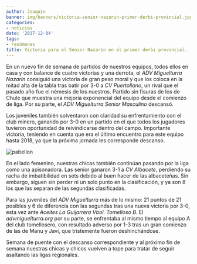 ```yaml
---
author: Joaquín
banner: img/banners/victoria-senior-nazarin-primer-derbi-provincial.jpg
categories:
- noticias
date: '2017-12-04'
tags:
- resúmenes
title: Victoria para el Senior Nazarín en el primer derbi provincial.
---
```


En un nuevo fin de semana de partidos de nuestros equipos, todos ellos
en casa y con balance de cuatro victorias y una derrota, el _ADV
Miguelturra Nazarín_ consiguió una victoria de gran peso moral y que
los coloca en la mitad alta de la tabla tras batir por 3-0 a _CV
Puertollano_, un rival que el pasado año fue el némesis de los
nuestros. Partido sin fisuras de los de Chule que muestra una mejoría
exponencial del equipo desde el comienzo de liga. Por su parte, el
_ADV Miguelturra Senior Masculino_ descansó.

Los juveniles también solventaron con claridad su enfrentamiento con
el club minero, ganando por 3-0 en un partido en el que todos los
jugadores tuvieron oportunidad de reivindicarse dentro del
campo. Importante victoria, teniendo en cuenta que era el último
encuentro para este equipo hasta 2018, ya que la próxima jornada les
corresponde descanso.

![pabellon](../../../../../img/banners/victoria-senior-nazarin-primer-derbi-provincial.jpg)

En el lado femenino, nuestras chicas también continúan pasando por la
liga como una apisonadora. Las senior ganaron 3-1 a _CV Albacete_,
perdiendo su racha de imbatibilidad en sets debido al buen hacer de
las albaceteñas. Sin embargo, siguen sin perder ni un solo punto en la
clasificación, y ya son 8 los que las separan de las segundas
clasificadas.

Para las juveniles del _ADV Miguelturra_ más de lo mismo: 21 puntos de
21 posibles y 6 de diferencia con las segundas tras una nueva victoria
por 3-0, esta vez ante _Aceites La Guijarrera Vbol. Tomelloso B_. El
_advmiguelturra.org_ por su parte, se enfrentaba al mismo tiempo al
equipo A del club tomellosero, con resultado adverso por 1-3 tras un gran
comienzo de las de Manu y Javi, que tristemente fueron deshinchándose.

Semana de puente con el descanso correspondiente y al próximo fin de
semana nuestras chicas y chicos vuelven a tope para tratar de seguir
asaltando las ligas regionales.
